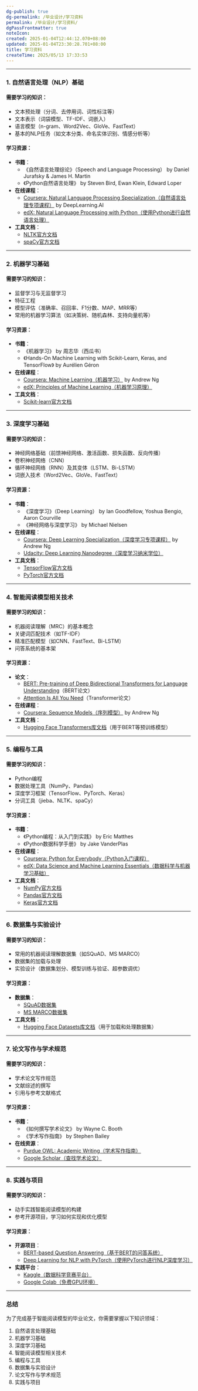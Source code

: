 ```yaml
---
dg-publish: true
dg-permalink: /毕业设计/学习资料
permalink: /毕业设计/学习资料/
dgPassFrontmatter: true
noteIcon:
created: 2025-01-04T12:44:12.070+08:00
updated: 2025-01-04T23:30:28.701+08:00
title: 学习资料
createTime: 2025/05/13 17:33:53
---
```




---



### **1. 自然语言处理（NLP）基础**

#### **需要学习的知识**：
- 文本预处理（分词、去停用词、词性标注等）
- 文本表示（词袋模型、TF-IDF、词嵌入）
- 语言模型（n-gram、Word2Vec、GloVe、FastText）
- 基本的NLP任务（如文本分类、命名实体识别、情感分析等）


#### **学习资源**：
- **书籍**：
  - 《自然语言处理综论》（Speech and Language Processing） by Daniel Jurafsky & James H. Martin
  - 《Python自然语言处理》 by Steven Bird, Ewan Klein, Edward Loper
- **在线课程**：
  - [Coursera: Natural Language Processing Specialization（自然语言处理专项课程）](https://www.coursera.org/specializations/natural-language-processing) by DeepLearning.AI
  - [edX: Natural Language Processing with Python（使用Python进行自然语言处理）](https://www.edx.org/course/natural-language-processing-with-python)
- **工具文档**：
  - [NLTK官方文档](https://www.nltk.org/)
  - [spaCy官方文档](https://spacy.io/)

---



### **2. 机器学习基础**

#### **需要学习的知识**：
- 监督学习与无监督学习
- 特征工程
- 模型评估（准确率、召回率、F1分数、MAP、MRR等）
- 常用的机器学习算法（如决策树、随机森林、支持向量机等）


#### **学习资源**：
- **书籍**：
  - 《机器学习》 by 周志华（西瓜书）
  - 《Hands-On Machine Learning with Scikit-Learn, Keras, and TensorFlow》 by Aurélien Géron
- **在线课程**：
  - [Coursera: Machine Learning（机器学习）](https://www.coursera.org/learn/machine-learning) by Andrew Ng
  - [edX: Principles of Machine Learning（机器学习原理）](https://www.edx.org/course/principles-of-machine-learning)
- **工具文档**：
  - [Scikit-learn官方文档](https://scikit-learn.org/stable/)

---



### **3. 深度学习基础**

#### **需要学习的知识**：
- 神经网络基础（前馈神经网络、激活函数、损失函数、反向传播）
- 卷积神经网络（CNN）
- 循环神经网络（RNN）及其变体（LSTM、Bi-LSTM）
- 词嵌入技术（Word2Vec、GloVe、FastText）


#### **学习资源**：
- **书籍**：
  - 《深度学习》（Deep Learning） by Ian Goodfellow, Yoshua Bengio, Aaron Courville
  - 《神经网络与深度学习》 by Michael Nielsen
- **在线课程**：
  - [Coursera: Deep Learning Specialization（深度学习专项课程）](https://www.coursera.org/specializations/deep-learning) by Andrew Ng
  - [Udacity: Deep Learning Nanodegree（深度学习纳米学位）](https://www.udacity.com/course/deep-learning-nanodegree--nd101)
- **工具文档**：
  - [TensorFlow官方文档](https://www.tensorflow.org/)
  - [PyTorch官方文档](https://pytorch.org/)

---



### **4. 智能阅读模型相关技术**

#### **需要学习的知识**：
- 机器阅读理解（MRC）的基本概念
- 关键词匹配技术（如TF-IDF）
- 精准匹配模型（如CNN、FastText、Bi-LSTM）
- 问答系统的基本架


#### **学习资源**：
- **论文**：
  - [BERT: Pre-training of Deep Bidirectional Transformers for Language Understanding](https://arxiv.org/abs/1810.04805)（BERT论文）
  - [Attention Is All You Need](https://arxiv.org/abs/1706.03762)（Transformer论文）
- **在线课程**：
  - [Coursera: Sequence Models（序列模型）](https://www.coursera.org/learn/nlp-sequence-models) by Andrew Ng
- **工具文档**：
  - [Hugging Face Transformers库文档](https://huggingface.co/docs/transformers/index)（用于BERT等预训练模型）

---



### **5. 编程与工具**

#### **需要学习的知识**：
- Python编程
- 数据处理工具（NumPy、Pandas）
- 深度学习框架（TensorFlow、PyTorch、Keras）
- 分词工具（jieba、NLTK、spaCy）


#### **学习资源**：
- **书籍**：
  - 《Python编程：从入门到实践》 by Eric Matthes
  - 《Python数据科学手册》 by Jake VanderPlas
- **在线课程**：
  - [Coursera: Python for Everybody（Python入门课程）](https://www.coursera.org/specializations/python)
  - [edX: Data Science and Machine Learning Essentials（数据科学与机器学习基础）](https://www.edx.org/course/data-science-and-machine-learning-essentials)
- **工具文档**：
  - [NumPy官方文档](https://numpy.org/doc/)
  - [Pandas官方文档](https://pandas.pydata.org/docs/)
  - [Keras官方文档](https://keras.io/)

---



### **6. 数据集与实验设计**

#### **需要学习的知识**：
- 常用的机器阅读理解数据集（如SQuAD、MS MARCO）
- 数据集的加载与处理
- 实验设计（数据集划分、模型训练与验证、超参数调优）


#### **学习资源**：
- **数据集**：
  - [SQuAD数据集](https://rajpurkar.github.io/SQuAD-explorer/)
  - [MS MARCO数据集](https://microsoft.github.io/msmarco/)
- **工具文档**：
  - [Hugging Face Datasets库文档](https://huggingface.co/docs/datasets/index)（用于加载和处理数据集）

---



### **7. 论文写作与学术规范**

#### **需要学习的知识**：
- 学术论文写作规范
- 文献综述的撰写
- 引用与参考文献格式


#### **学习资源**：
- **书籍**：
  - 《如何撰写学术论文》 by Wayne C. Booth
  - 《学术写作指南》 by Stephen Bailey
- **在线资源**：
  - [Purdue OWL: Academic Writing（学术写作指南）](https://owl.purdue.edu/owl/purdue_owl.html)
  - [Google Scholar（查找学术论文）](https://scholar.google.com/)

---



### **8. 实践与项目**

#### **需要学习的知识**：
- 动手实践智能阅读模型的构建
- 参考开源项目，学习如何实现和优化模型


#### **学习资源**：
- **开源项目**：
  - [BERT-based Question Answering（基于BERT的问答系统）](https://github.com/huggingface/transformers)
  - [Deep Learning for NLP with PyTorch（使用PyTorch进行NLP深度学习）](https://github.com/rguthrie3/DeepLearningForNLPInPytorch)
- **实践平台**：
  - [Kaggle（数据科学竞赛平台）](https://www.kaggle.com/)
  - [Google Colab（免费GPU环境）](https://colab.research.google.com/)

---



### **总结**
为了完成基于智能阅读模型的毕业论文，你需要掌握以下知识领域：
1. 自然语言处理基础
2. 机器学习基础
3. 深度学习基础
4. 智能阅读模型相关技术
5. 编程与工具
6. 数据集与实验设计
7. 论文写作与学术规范
8. 实践与项目

